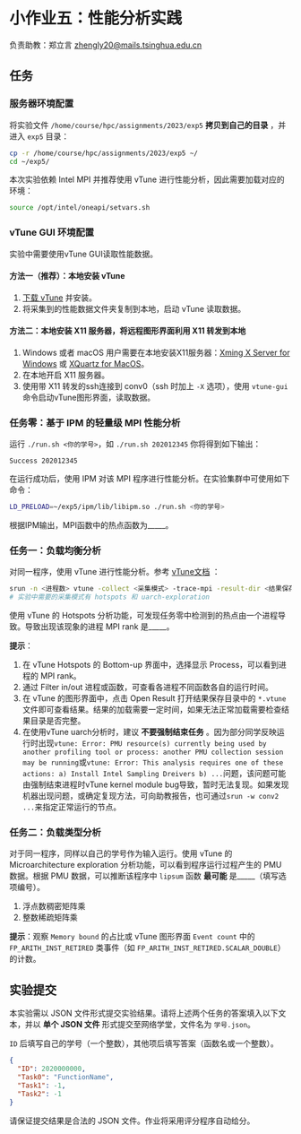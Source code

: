 # 小作业五：性能分析实践

负责助教：郑立言 zhengly20@mails.tsinghua.edu.cn

## 任务

### 服务器环境配置

将实验文件 `/home/course/hpc/assignments/2023/exp5` **拷贝到自己的目录** ，并进入 `exp5` 目录：

```bash
cp -r /home/course/hpc/assignments/2023/exp5 ~/
cd ~/exp5/
```

本次实验依赖 Intel MPI 并推荐使用 vTune 进行性能分析，因此需要加载对应的环境：

```bash
source /opt/intel/oneapi/setvars.sh
```

### vTune GUI 环境配置

实验中需要使用vTune GUI读取性能数据。

#### 方法一（推荐）：本地安装 vTune
1. [下载 vTune](https://www.intel.com/content/www/us/en/developer/tools/oneapi/vtune-profiler-download.html) 并安装。
2. 将采集到的性能数据文件夹复制到本地，启动 vTune 读取数据。

#### 方法二：本地安装 X11 服务器，将远程图形界面利用 X11 转发到本地
1. Windows 或者 macOS 用户需要在本地安装X11服务器：[Xming X Server for Windows](https://sourceforge.net/projects/xming/) 或 [XQuartz for MacOS](https://www.xquartz.org/)。
2. 在本地开启 X11 服务器。
3. 使用带 X11 转发的ssh连接到 conv0（ssh 时加上 `-X` 选项），使用 `vtune-gui` 命令启动vTune图形界面，读取数据。

### 任务零：基于 IPM 的轻量级 MPI 性能分析

运行 `./run.sh <你的学号>`，如 `./run.sh 202012345` 你将得到如下输出：

```text
Success 202012345
```

在运行成功后，使用 IPM 对该 MPI 程序进行性能分析。在实验集群中可使用如下命令：

```bash
LD_PRELOAD=~/exp5/ipm/lib/libipm.so ./run.sh <你的学号>
```

根据IPM输出，MPI函数中的热点函数为_____。

### 任务一：负载均衡分析

对同一程序，使用 vTune 进行性能分析。参考 [vTune文档](https://www.intel.com/content/www/us/en/develop/documentation/vtune-help/top/analyze-performance/code-profiling-scenarios/mpi-code-analysis.html) ：

```bash
srun -n <进程数> vtune -collect <采集模式> -trace-mpi -result-dir <结果保存目录> -- <应用执行命令>
# 实验中需要的采集模式有 hotspots 和 uarch-exploration
```

使用 vTune 的 Hotspots 分析功能，可发现任务零中检测到的热点由一个进程导致。导致出现该现象的进程 MPI rank 是_____。

**提示**：

1. 在 vTune Hotspots 的 Bottom-up 界面中，选择显示 Process，可以看到进程的 MPI rank。
2. 通过 Filter in/out 进程或函数，可查看各进程不同函数各自的运行时间。
3. 在 vTune 的图形界面中，点击 Open Result 打开结果保存目录中的 `*.vtune` 文件即可查看结果。结果的加载需要一定时间，如果无法正常加载需要检查结果目录是否完整。
4. 在使用vTune uarch分析时，建议 **不要强制结束任务** 。因为部分同学反映运行时出现`vtune: Error: PMU resource(s) currently being used by another profiling tool or process: another PMU collection session may be running`或`vtune: Error: This analysis requires one of these actions: a) Install Intel Sampling Dreivers b) ...`问题，该问题可能由强制结束进程时vTune kernel module bug导致，暂时无法复现。如果发现机器出现问题，或确定复现方法，可向助教报告，也可通过`srun -w conv2 ...`来指定正常运行的节点。

### 任务二：负载类型分析

对于同一程序，同样以自己的学号作为输入运行。使用 vTune 的 Microarchitecture exploration 分析功能，可以看到程序运行过程产生的 PMU 数据。根据 PMU 数据，可以推断该程序中 `lipsum` 函数 **最可能** 是_____（填写选项编号）。

1. 浮点数稠密矩阵乘
2. 整数稀疏矩阵乘

**提示**：观察 `Memory bound` 的占比或 vTune 图形界面 `Event count` 中的 `FP_ARITH_INST_RETIRED` 类事件（如 `FP_ARITH_INST_RETIRED.SCALAR_DOUBLE`）的计数。

## 实验提交

本实验需以 JSON 文件形式提交实验结果。请将上述两个任务的答案填入以下文本，并以 **单个 JSON 文件** 形式提交至网络学堂，文件名为 `学号.json`。

`ID` 后填写自己的学号（一个整数），其他项后填写答案（函数名或一个整数）。

```json
{
  "ID": 2020000000,
  "Task0": "FunctionName",
  "Task1": -1,
  "Task2": -1
}
```

请保证提交结果是合法的 JSON 文件。作业将采用评分程序自动给分。
